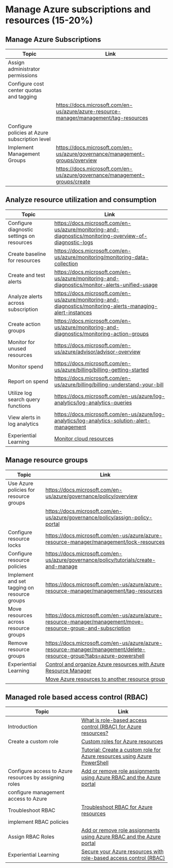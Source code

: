 # Manage Azure subscriptions and resources (15-20%)

## Manage Azure Subscriptions

| Topic | Link |
| - | - |
|Assign administrator permissions|
|Configure cost center quotas and tagging|
| | https://docs.microsoft.com/en-us/azure/azure-resource-manager/management/tag-resources
|Configure policies at Azure subscription level|
|Implement Management Groups|<https://docs.microsoft.com/en-us/azure/governance/management-groups/overview>|
| |<https://docs.microsoft.com/en-us/azure/governance/management-groups/create>

## Analyze resource utilization and consumption

| Topic | Link |
| - | - |
|Configure diagnostic settings on resources | <https://docs.microsoft.com/en-us/azure/monitoring-and-diagnostics/monitoring-overview-of-diagnostic-logs>
|Create baseline for resources |<https://docs.microsoft.com/en-us/azure/monitoring/monitoring-data-collection>
|Create and test alerts |<https://docs.microsoft.com/en-us/azure/monitoring-and-diagnostics/monitor-alerts-unified-usage>
|Analyze alerts across subscription|<https://docs.microsoft.com/en-us/azure/monitoring-and-diagnostics/monitoring-alerts-managing-alert-instances>
|Create action groups|<https://docs.microsoft.com/en-us/azure/monitoring-and-diagnostics/monitoring-action-groups>
Monitor for unused resources | <https://docs.microsoft.com/en-us/azure/advisor/advisor-overview>
Monitor spend | <https://docs.microsoft.com/en-us/azure/billing/billing-getting-started>
|Report on spend | <https://docs.microsoft.com/en-us/azure/billing/billing-understand-your-bill>
|Utilize log search query functions | <https://docs.microsoft.com/en-us/azure/log-analytics/log-analytics-queries>
|View alerts in log analytics | <https://docs.microsoft.com/en-us/azure/log-analytics/log-analytics-solution-alert-management>
|Experiential Learning |[Monitor cloud resources](https://docs.microsoft.com/en-us/learn/modules/cmu-monitor-cloud-resources/)

## Manage resource groups

| Topic | Link |
| - | - |
|Use Azure policies for resource groups|<https://docs.microsoft.com/en-us/azure/governance/policy/overview>
| |<https://docs.microsoft.com/en-us/azure/governance/policy/assign-policy-portal>
|Configure resource locks|<https://docs.microsoft.com/en-us/azure/azure-resource-manager/management/lock-resources>
|Configure resource policies|<https://docs.microsoft.com/en-us/azure/governance/policy/tutorials/create-and-manage>
|Implement and set tagging on resource groups|<https://docs.microsoft.com/en-us/azure/azure-resource-manager/management/tag-resources>
|Move resources across resource groups|<https://docs.microsoft.com/en-us/azure/azure-resource-manager/management/move-resource-group-and-subscription>
|Remove resource groups|<https://docs.microsoft.com/en-us/azure/azure-resource-manager/management/delete-resource-group?tabs=azure-powershell>
|Experiential Learning|[Control and organize Azure resources with Azure Resource Manager](https://docs.microsoft.com/en-us/learn/modules/control-and-organize-with-azure-resource-manager/)
| |[Move Azure resources to another resource group](https://docs.microsoft.com/en-us/learn/modules/move-azure-resources-another-resource-group/)


## Managed role based access control (RBAC)

| Topic | Link |
| - | - |
|Introduction|[What is role-based access control (RBAC) for Azure resources?](https://docs.microsoft.com/en-us/azure/role-based-access-control/overview)
|Create a custom role|[Custom roles for Azure resources](https://docs.microsoft.com/en-us/azure/role-based-access-control/custom-roles)
| |[Tutorial: Create a custom role for Azure resources using Azure PowerShell](https://docs.microsoft.com/en-us/azure/role-based-access-control/tutorial-custom-role-powershell)
|Configure access to Azure resources by assigning roles|[Add or remove role assignments using Azure RBAC and the Azure portal](https://docs.microsoft.com/en-us/azure/role-based-access-control/role-assignments-portal)
|configure management access to Azure|
|Troubleshoot RBAC|[Troubleshoot RBAC for Azure resources](https://docs.microsoft.com/en-us/azure/role-based-access-control/troubleshooting)
|implement RBAC policies|
|Assign RBAC Roles|[Add or remove role assignments using Azure RBAC and the Azure portal](https://docs.microsoft.com/en-us/azure/role-based-access-control/role-assignments-portal)
|Experiential Learning|[Secure your Azure resources with role-based access control (RBAC)](https://docs.microsoft.com/en-us/learn/modules/secure-azure-resources-with-rbac/)
